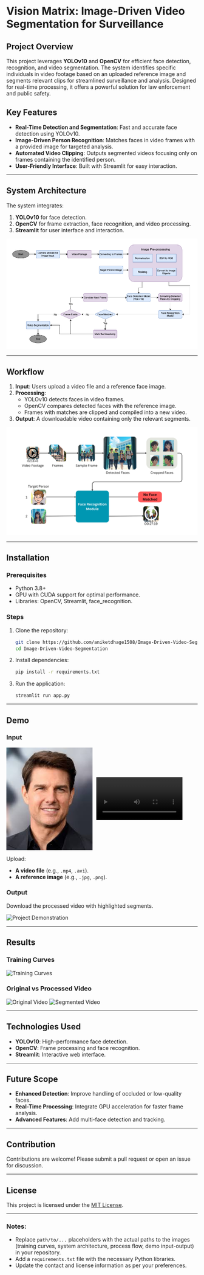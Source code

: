 # Vision Matrix: Image-Driven Video Segmentation for Surveillance

## Project Overview
This project leverages **YOLOv10** and **OpenCV** for efficient face detection, recognition, and video segmentation. The system identifies specific individuals in video footage based on an uploaded reference image and segments relevant clips for streamlined surveillance and analysis. Designed for real-time processing, it offers a powerful solution for law enforcement and public safety.

## Key Features
- **Real-Time Detection and Segmentation**: Fast and accurate face detection using YOLOv10.
- **Image-Driven Person Recognition**: Matches faces in video frames with a provided image for targeted analysis.
- **Automated Video Clipping**: Outputs segmented videos focusing only on frames containing the identified person.
- **User-Friendly Interface**: Built with Streamlit for easy interaction.

---

## System Architecture
The system integrates:
1. **YOLOv10** for face detection.
2. **OpenCV** for frame extraction, face recognition, and video processing.
3. **Streamlit** for user interface and interaction.

![System Architecture](System_Architecture.png)

---

## Workflow
1. **Input**: Users upload a video file and a reference face image.
2. **Processing**:
   - YOLOv10 detects faces in video frames.
   - OpenCV compares detected faces with the reference image.
   - Frames with matches are clipped and compiled into a new video.
3. **Output**: A downloadable video containing only the relevant segments.

![Process Flow](Use_Case_Diagram.png)

---

## Installation

### Prerequisites
- Python 3.8+
- GPU with CUDA support for optimal performance.
- Libraries: OpenCV, Streamlit, face_recognition.

### Steps
1. Clone the repository:
   ```bash
   git clone https://github.com/aniketdhage1508/Image-Driven-Video-Segmentation.git
   cd Image-Driven-Video-Segmentation
   ```
2. Install dependencies:
   ```bash
   pip install -r requirements.txt
   ```
3. Run the application:
   ```bash
   streamlit run app.py
   ```

---

## Demo
### Input
<div style="display: flex; flex-direction: row; align-items: center; gap: 10px;">

  <!-- Image -->
  <img src="Tom_Cruise.jpg" alt="Demo Image" style="width: 45%; height: auto;">

  <!-- Video -->
  <video controls style="width: 45%; height: auto;">
    <source src="temp_video.mp4" type="video/mp4">
    Your browser does not support the video tag.
  </video>

</div>

Upload:
- **A video file** (e.g., `.mp4`, `.avi`).
- **A reference image** (e.g., `.jpg`, `.png`).

### Output
Download the processed video with highlighted segments.

![Project Demonstration](path/to/demo_input_output_image.png)

---

## Results
### Training Curves
![Training Curves](path/to/training_curves_image.png)

### Original vs Processed Video
![Original Video](path/to/original_video_image.png)
![Segmented Video](path/to/segmented_video_image.png)

---

## Technologies Used
- **YOLOv10**: High-performance face detection.
- **OpenCV**: Frame processing and face recognition.
- **Streamlit**: Interactive web interface.

---

## Future Scope
- **Enhanced Detection**: Improve handling of occluded or low-quality faces.
- **Real-Time Processing**: Integrate GPU acceleration for faster frame analysis.
- **Advanced Features**: Add multi-face detection and tracking.

---

## Contribution
Contributions are welcome! Please submit a pull request or open an issue for discussion.

---

## License
This project is licensed under the [MIT License](LICENSE).

---


### Notes:
- Replace `path/to/...` placeholders with the actual paths to the images (training curves, system architecture, process flow, demo input-output) in your repository.
- Add a `requirements.txt` file with the necessary Python libraries.
- Update the contact and license information as per your preferences.
